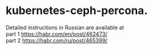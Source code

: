 # kubernetes-ceph-percona. 
Detailed instructions in Russian are available at   
part 1 https://habr.com/en/post/462473/  
part 2 https://habr.com/ru/post/465399/
